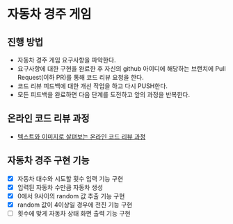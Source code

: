 # 자동차 경주 게임
## 진행 방법
* 자동차 경주 게임 요구사항을 파악한다.
* 요구사항에 대한 구현을 완료한 후 자신의 github 아이디에 해당하는 브랜치에 Pull Request(이하 PR)를 통해 코드 리뷰 요청을 한다.
* 코드 리뷰 피드백에 대한 개선 작업을 하고 다시 PUSH한다.
* 모든 피드백을 완료하면 다음 단계를 도전하고 앞의 과정을 반복한다.

## 온라인 코드 리뷰 과정
* [텍스트와 이미지로 살펴보는 온라인 코드 리뷰 과정](https://github.com/next-step/nextstep-docs/tree/master/codereview)

## 자동차 경주 구현 기능
- [X] 자동차 대수와 시도할 횟수 입력 기능 구현
- [X] 입력된 자동차 수만큼 자동차 생성
- [X] 0에서 9사이의 random 값 추출 기능 구현
- [X] random 값이 4이상일 경우에 전진 기능 구현
- [ ] 횟수에 맞게 자동차 상태 화면 출력 기능 구현